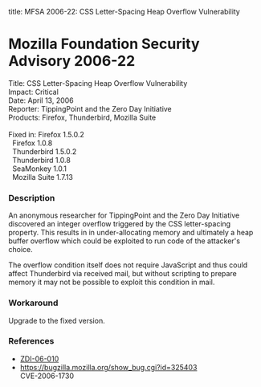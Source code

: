 title: MFSA 2006-22: CSS Letter-Spacing Heap Overflow Vulnerability

<h1>Mozilla Foundation Security Advisory 2006-22</h1>

<p><span class="label">Title:</span>      CSS Letter-Spacing Heap Overflow Vulnerability<br/>
<span class="label">Impact:</span>     Critical<br/>
<span class="label">Date:</span>       April 13, 2006<br/>
<span class="label">Reporter:</span>   TippingPoint and the Zero Day Initiative<br/>
<span class="label">Products:</span>   Firefox, Thunderbird, Mozilla Suite<br/>
<br/>
<span class="label">Fixed in:</span>   Firefox 1.5.0.2<br/>
<span class="label">&#160;</span>      Firefox 1.0.8<br/>
<span class="label">&#160;</span>      Thunderbird 1.5.0.2<br/>
<span class="label">&#160;</span>      Thunderbird 1.0.8<br/>
<span class="label">&#160;</span>      SeaMonkey 1.0.1<br/>
<span class="label">&#160;</span>      Mozilla Suite 1.7.13</p>

<h3>Description</h3>

<p>An anonymous researcher for TippingPoint and the Zero Day Initiative discovered
an integer overflow triggered by the CSS letter-spacing property. This results in
in under-allocating memory and ultimately a heap buffer overflow which could
be exploited to run code of the attacker's choice.</p>

<p>The overflow condition itself does not require JavaScript
and thus could affect Thunderbird via received mail, but without
scripting to prepare memory it may not be possible to exploit
this condition in mail.</p>

<h3>Workaround</h3>

<p>Upgrade to the fixed version.</p>

<h3>References</h3>

<ul>
<li><a class="ex-ref" href="http://www.zerodayinitiative.com/advisories/ZDI-06-010.html"> ZDI-06-010</a></li>
<li><a href="https://bugzilla.mozilla.org/show_bug.cgi?id=325403">
https://bugzilla.mozilla.org/show_bug.cgi?id=325403</a><br/>
CVE-2006-1730</li>
</ul>



